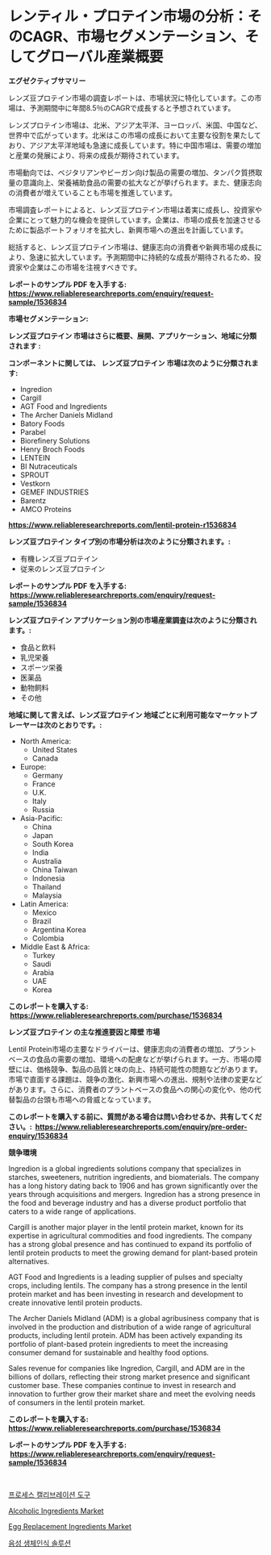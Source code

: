 <p><h1>レンティル・プロテイン市場の分析：そのCAGR、市場セグメンテーション、そしてグローバル産業概要</h1></p><p><strong>エグゼクティブサマリー</strong></p>
<p><p>レンズ豆プロテイン市場の調査レポートは、市場状況に特化しています。この市場は、予測期間中に年間8.5％のCAGRで成長すると予想されています。</p><p>レンズプロテイン市場は、北米、アジア太平洋、ヨーロッパ、米国、中国など、世界中で広がっています。北米はこの市場の成長において主要な役割を果たしており、アジア太平洋地域も急速に成長しています。特に中国市場は、需要の増加と産業の発展により、将来の成長が期待されています。</p><p>市場動向では、ベジタリアンやビーガン向け製品の需要の増加、タンパク質摂取量の意識向上、栄養補助食品の需要の拡大などが挙げられます。また、健康志向の消費者が増えていることも市場を推進しています。</p><p>市場調査レポートによると、レンズ豆プロテイン市場は着実に成長し、投資家や企業にとって魅力的な機会を提供しています。企業は、市場の成長を加速させるために製品ポートフォリオを拡大し、新興市場への進出を計画しています。</p><p>総括すると、レンズ豆プロテイン市場は、健康志向の消費者や新興市場の成長により、急速に拡大しています。予測期間中に持続的な成長が期待されるため、投資家や企業はこの市場を注視すべきです。</p></p>
<p><strong>レポートのサンプル PDF を入手する: <a href="https://www.reliableresearchreports.com/enquiry/request-sample/1536834">https://www.reliableresearchreports.com/enquiry/request-sample/1536834</a></strong></p>
<p><strong>市場セグメンテーション:</strong></p>
<p><strong> レンズ豆プロテイン 市場はさらに概要、展開、アプリケーション、地域に分類されます :</strong></p>
<p><strong>コンポーネントに関しては、 レンズ豆プロテイン 市場は次のように分類されます: &nbsp;</strong></p>
<p><ul><li>Ingredion</li><li>Cargill</li><li>AGT Food and Ingredients</li><li>The Archer Daniels Midland</li><li>Batory Foods</li><li>Parabel</li><li>Biorefinery Solutions</li><li>Henry Broch Foods</li><li>LENTEIN</li><li>BI Nutraceuticals</li><li>SPROUT</li><li>Vestkorn</li><li>GEMEF INDUSTRIES</li><li>Barentz</li><li>AMCO Proteins</li></ul></p>
<p><strong><a href="https://www.reliableresearchreports.com/lentil-protein-r1536834">https://www.reliableresearchreports.com/lentil-protein-r1536834</a></strong></p>
<p><strong> レンズ豆プロテイン タイプ別の市場分析は次のように分類されます。:</strong></p>
<p><ul><li>有機レンズ豆プロテイン</li><li>従来のレンズ豆プロテイン</li></ul></p>
<p><strong>レポートのサンプル PDF を入手する: &nbsp;<a href="https://www.reliableresearchreports.com/enquiry/request-sample/1536834">https://www.reliableresearchreports.com/enquiry/request-sample/1536834</a></strong></p>
<p><strong> レンズ豆プロテイン アプリケーション別の市場産業調査は次のように分類されます。:</strong></p>
<p><ul><li>食品と飲料</li><li>乳児栄養</li><li>スポーツ栄養</li><li>医薬品</li><li>動物飼料</li><li>その他</li></ul></p>
<p><strong>地域に関して言えば、レンズ豆プロテイン 地域ごとに利用可能なマーケットプレーヤーは次のとおりです。:</strong></p>
<p><ul>
    <li>
        North America:
        <ul>
            <li>United States</li>
            <li>Canada</li>
        </ul>
    </li>
    <li>
        Europe:
        <ul>
            <li>Germany</li>
            <li>France</li>
            <li>U.K.</li>
            <li>Italy</li>
            <li>Russia</li>
        </ul>
    </li>
    <li>
        Asia-Pacific:
        <ul>
            <li>China</li>
            <li>Japan</li>
            <li>South Korea</li>
            <li>India</li>
            <li>Australia</li>
            <li>China Taiwan</li>
            <li>Indonesia</li>
            <li>Thailand</li>
            <li>Malaysia</li>
        </ul>
    </li>
    <li>
        Latin America:
        <ul>
            <li>Mexico</li>
            <li>Brazil</li>
            <li>Argentina Korea</li>
            <li>Colombia</li>
        </ul>
    </li>
    <li>
        Middle East & Africa:
        <ul>
            <li>Turkey</li>
            <li>Saudi</li>
            <li>Arabia</li>
            <li>UAE</li>
            <li>Korea</li>
        </ul>
    </li>
    </ul></p>
<p><strong>このレポートを購入する: &nbsp;<a href="https://www.reliableresearchreports.com/purchase/1536834">https://www.reliableresearchreports.com/purchase/1536834</a></strong></p>
<p><strong>レンズ豆プロテイン の主な推進要因と障壁 市場</strong></p>
<p><p>Lentil Protein市場の主要なドライバーは、健康志向の消費者の増加、プラントベースの食品の需要の増加、環境への配慮などが挙げられます。一方、市場の障壁には、価格競争、製品の品質と味の向上、持続可能性の問題などがあります。市場で直面する課題は、競争の激化、新興市場への進出、規制や法律の変更などがあります。さらに、消費者のプラントベースの食品への関心の変化や、他の代替製品の台頭も市場への脅威となっています。</p></p>
<p><strong>このレポートを購入する前に、質問がある場合は問い合わせるか、共有してください。:&nbsp; <a href="https://www.reliableresearchreports.com/enquiry/pre-order-enquiry/1536834">https://www.reliableresearchreports.com/enquiry/pre-order-enquiry/1536834</a></strong></p>
<p><strong>競争環境</strong></p>
<p><p>Ingredion is a global ingredients solutions company that specializes in starches, sweeteners, nutrition ingredients, and biomaterials. The company has a long history dating back to 1906 and has grown significantly over the years through acquisitions and mergers. Ingredion has a strong presence in the food and beverage industry and has a diverse product portfolio that caters to a wide range of applications.</p><p>Cargill is another major player in the lentil protein market, known for its expertise in agricultural commodities and food ingredients. The company has a strong global presence and has continued to expand its portfolio of lentil protein products to meet the growing demand for plant-based protein alternatives.</p><p>AGT Food and Ingredients is a leading supplier of pulses and specialty crops, including lentils. The company has a strong presence in the lentil protein market and has been investing in research and development to create innovative lentil protein products.</p><p>The Archer Daniels Midland (ADM) is a global agribusiness company that is involved in the production and distribution of a wide range of agricultural products, including lentil protein. ADM has been actively expanding its portfolio of plant-based protein ingredients to meet the increasing consumer demand for sustainable and healthy food options.</p><p>Sales revenue for companies like Ingredion, Cargill, and ADM are in the billions of dollars, reflecting their strong market presence and significant customer base. These companies continue to invest in research and innovation to further grow their market share and meet the evolving needs of consumers in the lentil protein market.</p></p>
<p><strong>このレポートを購入する: &nbsp; <a href="https://www.reliableresearchreports.com/purchase/1536834">https://www.reliableresearchreports.com/purchase/1536834</a></strong></p>
<p><strong>レポートのサンプル PDF を入手する: &nbsp;<a href="https://www.reliableresearchreports.com/enquiry/request-sample/1536834">https://www.reliableresearchreports.com/enquiry/request-sample/1536834</a></strong><strong></strong></p>
<p>&nbsp;</p>
<p><p><a href="https://github.com/darrellockm3ytan895656/Market-Research-Report-List-1/blob/main/104154417030.md">프로세스 캘리브레이션 도구</a></p><p><a href="https://github.com/lylyparadise/Market-Research-Report-List-2/blob/main/alcoholic-ingredients-market.md">Alcoholic Ingredients Market</a></p><p><a href="https://github.com/johnbach50/Market-Research-Report-List-2/blob/main/egg-replacement-ingredients-market.md">Egg Replacement Ingredients Market</a></p><p><a href="https://github.com/Penelolack456456/Market-Research-Report-List-1/blob/main/110799117029.md">음성 생체인식 솔루션</a></p></p>